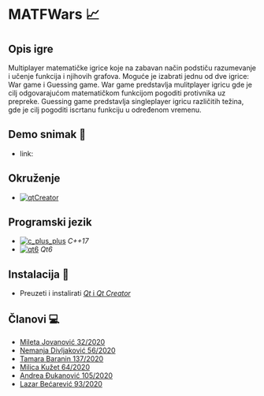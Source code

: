 # MATFWars :chart_with_upwards_trend:

## Opis igre 

Multiplayer matematičke igrice koje na zabavan način podstiču razumevanje i učenje funkcija i njihovih grafova. Moguće je izabrati jednu od dve igrice: War game i Guessing game. War game predstavlja mulitplayer igricu gde je cilj odgovarajućom matematičkom funkcijom pogoditi protivnika uz prepreke. Guessing game predstavlja singleplayer igricu različitih težina, gde je cilj pogoditi iscrtanu funkciju u određenom vremenu. 

## Demo snimak :movie_camera: 
- link: 

## Okruženje 
- [![qtCreator](https://img.shields.io/badge/IDE-Qt_Creator-olivia)](https://www.qt.io/download) <br>

## Programski jezik
- [![c_plus_plus](https://img.shields.io/badge/Language-C%2B%2B-red)](https://www.cplusplus.com/)  *C++17*  <br>
- [![qt6](https://img.shields.io/badge/Framework-Qt6-blue)](https://doc.qt.io/qt-6/)  *Qt6* <br>

## Instalacija :hammer:
- Preuzeti i instalirati [*Qt* i *Qt Creator*](https://www.qt.io/download)

## Članovi :computer:
 - <a href="https://gitlab.com/miletaj">Mileta Jovanović 32/2020</a>
 - <a href="https://gitlab.com/Divljo31">Nemanja Divljaković 56/2020</a>
 - <a href="https://gitlab.com/tamarabaranin">Tamara Baranin 137/2020</a>
 - <a href="https://gitlab.com/milicakuzet02">Milica Kužet 64/2020</a>
 - <a href="https://gitlab.com/andreadj">Andrea Đukanović 105/2020</a>
 - <a href="https://gitlab.com/lazar01">Lazar Bećarević 93/2020</a>
